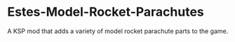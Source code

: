 # Estes-Model-Rocket-Parachutes
A KSP mod that adds a variety of model rocket parachute parts to the game.
